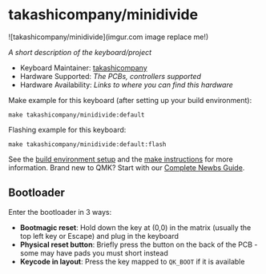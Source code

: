 # takashicompany/minidivide

![takashicompany/minidivide](imgur.com image replace me!)

*A short description of the keyboard/project*

* Keyboard Maintainer: [takashicompany](https://github.com/takashicompany)
* Hardware Supported: *The PCBs, controllers supported*
* Hardware Availability: *Links to where you can find this hardware*

Make example for this keyboard (after setting up your build environment):

    make takashicompany/minidivide:default

Flashing example for this keyboard:

    make takashicompany/minidivide:default:flash

See the [build environment setup](https://docs.qmk.fm/#/getting_started_build_tools) and the [make instructions](https://docs.qmk.fm/#/getting_started_make_guide) for more information. Brand new to QMK? Start with our [Complete Newbs Guide](https://docs.qmk.fm/#/newbs).

## Bootloader

Enter the bootloader in 3 ways:

* **Bootmagic reset**: Hold down the key at (0,0) in the matrix (usually the top left key or Escape) and plug in the keyboard
* **Physical reset button**: Briefly press the button on the back of the PCB - some may have pads you must short instead
* **Keycode in layout**: Press the key mapped to `QK_BOOT` if it is available

